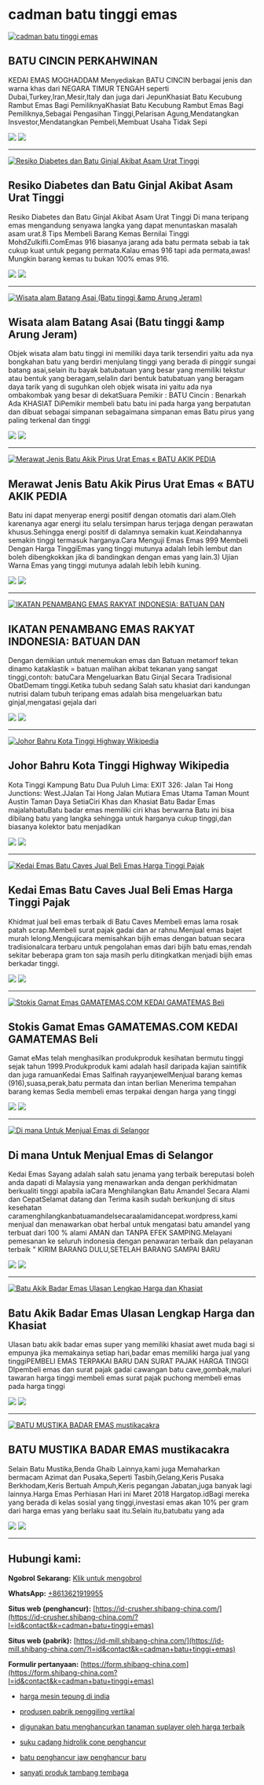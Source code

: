 # cadman batu tinggi emas

<a href="https://swt.shibang-china.com/?l=id&img&k=cadman+batu+tinggi+emas" target="_blank">![cadman batu tinggi emas](http://static.shibang-china.com/all-800x300/160.jpg)</a>

## BATU CINCIN PERKAHWINAN
KEDAI EMAS MOGHADDAM Menyediakan BATU CINCIN berbagai jenis dan warna khas dari NEGARA TIMUR TENGAH seperti Dubai,Turkey,Iran,Mesir,Italy dan juga dari JepunKhasiat Batu Kecubung Rambut Emas Bagi PemiliknyaKhasiat Batu Kecubung Rambut Emas Bagi Pemiliknya,Sebagai Pengasihan Tinggi,Pelarisan Agung,Mendatangkan Insvestor,Mendatangkan Pembeli,Membuat Usaha Tidak Sepi


<a href="https://whatsapp.shibangsoft.com/WhatsApp.php" target="_blank" title="WhatsApp">![](http://static.shibang-china.com/icon/whatsapp.png)</a> <a href="https://swt.shibang-china.com/?l=id&icon&k=cadman+batu+tinggi+emas" target="_blank">![](http://static.shibang-china.com/icon/chat-id.png)</a>

---

<a href="https://swt.shibang-china.com/?l=id&img&k=cadman+batu+tinggi+emas" target="_blank">![Resiko Diabetes dan Batu Ginjal Akibat Asam Urat Tinggi](http://static.shibang-china.com/all-800x300/1168.jpg)</a>

## Resiko Diabetes dan Batu Ginjal Akibat Asam Urat Tinggi
Resiko Diabetes dan Batu Ginjal Akibat Asam Urat Tinggi Di mana teripang emas mengandung senyawa langka yang dapat menuntaskan masalah asam urat.8 Tips Membeli Barang Kemas Bernilai Tinggi MohdZulkifli.ComEmas 916 biasanya jarang ada batu permata sebab ia tak cukup kuat untuk pegang permata.Kalau emas 916 tapi ada permata,awas! Mungkin barang kemas tu bukan 100% emas 916.


<a href="https://whatsapp.shibangsoft.com/WhatsApp.php" target="_blank" title="WhatsApp">![](http://static.shibang-china.com/icon/whatsapp.png)</a> <a href="https://swt.shibang-china.com/?l=id&icon&k=cadman+batu+tinggi+emas" target="_blank">![](http://static.shibang-china.com/icon/chat-id.png)</a>

---

<a href="https://swt.shibang-china.com/?l=id&img&k=cadman+batu+tinggi+emas" target="_blank">![Wisata alam Batang Asai (Batu tinggi &amp Arung Jeram)](http://static.shibang-china.com/all-800x300/1312.jpg)</a>

## Wisata alam Batang Asai (Batu tinggi &amp Arung Jeram)
Objek wisata alam batu tinggi ini memiliki daya tarik tersendiri yaitu ada nya bongkahan batu yang berdiri menjulang tinggi yang berada di pinggir sungai batang asai,selain itu bayak batubatuan yang besar yang memiliki tekstur atau bentuk yang beragam,selalin dari bentuk batubatuan yang beragam daya tarik yang di suguhkan oleh objek wisata ini yaitu ada nya ombakombak yang besar di dekatSuara Pemikir : BATU Cincin : Benarkah Ada KHASIAT DiPemikir membeli batu batu ini pada harga yang berpatutan dan dibuat sebagai simpanan sebagaimana simpanan emas Batu pirus yang paling terkenal dan tinggi


<a href="https://whatsapp.shibangsoft.com/WhatsApp.php" target="_blank" title="WhatsApp">![](http://static.shibang-china.com/icon/whatsapp.png)</a> <a href="https://swt.shibang-china.com/?l=id&icon&k=cadman+batu+tinggi+emas" target="_blank">![](http://static.shibang-china.com/icon/chat-id.png)</a>

---

<a href="https://swt.shibang-china.com/?l=id&img&k=cadman+batu+tinggi+emas" target="_blank">![Merawat Jenis Batu Akik Pirus Urat Emas « BATU AKIK PEDIA](http://static.shibang-china.com/all-800x300/1405.jpg)</a>

## Merawat Jenis Batu Akik Pirus Urat Emas « BATU AKIK PEDIA
Batu ini dapat menyerap energi positif dengan otomatis dari alam.Oleh karenanya agar energi itu selalu tersimpan harus terjaga dengan perawatan khusus.Sehingga energi positif di dalamnya semakin kuat.Keindahannya semakin tinggi termasuk harganya.Cara Menguji Emas Emas 999 Membeli Dengan Harga TinggiEmas yang tinggi mutunya adalah lebih lembut dan boleh dibengkokkan jika di bandingkan dengan emas yang lain.3) Ujian Warna Emas yang tinggi mutunya adalah lebih lebih kuning.


<a href="https://whatsapp.shibangsoft.com/WhatsApp.php" target="_blank" title="WhatsApp">![](http://static.shibang-china.com/icon/whatsapp.png)</a> <a href="https://swt.shibang-china.com/?l=id&icon&k=cadman+batu+tinggi+emas" target="_blank">![](http://static.shibang-china.com/icon/chat-id.png)</a>

---

<a href="https://swt.shibang-china.com/?l=id&img&k=cadman+batu+tinggi+emas" target="_blank">![IKATAN PENAMBANG EMAS RAKYAT INDONESIA: BATUAN DAN](http://static.shibang-china.com/all-800x300/1101.jpg)</a>

## IKATAN PENAMBANG EMAS RAKYAT INDONESIA: BATUAN DAN
Dengan demikian untuk menemukan emas dan Batuan metamorf tekan dinamo kataklastik = batuan malihan akibat tekanan yang sangat tinggi,contoh: batuCara Mengeluarkan Batu Ginjal Secara Tradisional ObatDemam tinggi.Ketika tubuh sedang Salah satu khasiat dari kandungan nutrisi dalam tubuh teripang emas adalah bisa mengeluarkan batu ginjal,mengatasi gejala dari


<a href="https://whatsapp.shibangsoft.com/WhatsApp.php" target="_blank" title="WhatsApp">![](http://static.shibang-china.com/icon/whatsapp.png)</a> <a href="https://swt.shibang-china.com/?l=id&icon&k=cadman+batu+tinggi+emas" target="_blank">![](http://static.shibang-china.com/icon/chat-id.png)</a>

---

<a href="https://swt.shibang-china.com/?l=id&img&k=cadman+batu+tinggi+emas" target="_blank">![Johor Bahru Kota Tinggi Highway Wikipedia](http://static.shibang-china.com/all-800x300/1174.jpg)</a>

## Johor Bahru Kota Tinggi Highway Wikipedia
Kota Tinggi Kampung Batu Dua Puluh Lima: EXIT 326: Jalan Tai Hong Junctions: West.JJalan Tai Hong Jalan Mutiara Emas Utama Taman Mount Austin Taman Daya SetiaCiri Khas dan Khasiat Batu Badar Emas majalahbatuBatu badar emas memiliki ciri khas berwarna Batu ini bisa dibilang batu yang langka sehingga untuk harganya cukup tinggi,dan biasanya kolektor batu menjadikan


<a href="https://whatsapp.shibangsoft.com/WhatsApp.php" target="_blank" title="WhatsApp">![](http://static.shibang-china.com/icon/whatsapp.png)</a> <a href="https://swt.shibang-china.com/?l=id&icon&k=cadman+batu+tinggi+emas" target="_blank">![](http://static.shibang-china.com/icon/chat-id.png)</a>

---

<a href="https://swt.shibang-china.com/?l=id&img&k=cadman+batu+tinggi+emas" target="_blank">![Kedai Emas Batu Caves Jual Beli Emas Harga Tinggi Pajak](http://static.shibang-china.com/all-800x300/522.jpg)</a>

## Kedai Emas Batu Caves Jual Beli Emas Harga Tinggi Pajak
Khidmat jual beli emas terbaik di Batu Caves Membeli emas lama rosak patah scrap.Membeli surat pajak gadai dan ar rahnu.Menjual emas bajet murah lelong.Mengujicara memisahkan bijih emas dengan batuan secara tradisionalcara terbaru untuk pengolahan emas dari bijih batu emas,rendah sekitar beberapa gram ton saja masih perlu ditingkatkan menjadi bijih emas berkadar tinggi.


<a href="https://whatsapp.shibangsoft.com/WhatsApp.php" target="_blank" title="WhatsApp">![](http://static.shibang-china.com/icon/whatsapp.png)</a> <a href="https://swt.shibang-china.com/?l=id&icon&k=cadman+batu+tinggi+emas" target="_blank">![](http://static.shibang-china.com/icon/chat-id.png)</a>

---

<a href="https://swt.shibang-china.com/?l=id&img&k=cadman+batu+tinggi+emas" target="_blank">![Stokis Gamat Emas GAMATEMAS.COM KEDAI GAMATEMAS Beli](http://static.shibang-china.com/all-800x300/638.jpg)</a>

## Stokis Gamat Emas GAMATEMAS.COM KEDAI GAMATEMAS Beli
Gamat eMas telah menghasilkan produkproduk kesihatan bermutu tinggi sejak tahun 1999.Produkproduk kami adalah hasil daripada kajian saintifik dan juga ramuanKedai Emas Salfinah rayyanjewelMenjual barang kemas (916),suasa,perak,batu permata dan intan berlian Menerima tempahan barang kemas Sedia membeli emas terpakai dengan harga yang tinggi


<a href="https://whatsapp.shibangsoft.com/WhatsApp.php" target="_blank" title="WhatsApp">![](http://static.shibang-china.com/icon/whatsapp.png)</a> <a href="https://swt.shibang-china.com/?l=id&icon&k=cadman+batu+tinggi+emas" target="_blank">![](http://static.shibang-china.com/icon/chat-id.png)</a>

---

<a href="https://swt.shibang-china.com/?l=id&img&k=cadman+batu+tinggi+emas" target="_blank">![Di mana Untuk Menjual Emas di Selangor](http://static.shibang-china.com/all-800x300/910.jpg)</a>

## Di mana Untuk Menjual Emas di Selangor
Kedai Emas Sayang adalah salah satu jenama yang terbaik bereputasi boleh anda dapati di Malaysia yang menawarkan anda dengan perkhidmatan berkualiti tinggi apabila iaCara Menghilangkan Batu Amandel Secara Alami dan CepatSelamat datang dan Terima kasih sudah berkunjung di situs kesehatan caramenghilangkanbatuamandelsecaraalamidancepat.wordpress,kami menjual dan menawarkan obat herbal untuk mengatasi batu amandel yang terbuat dari 100 % alami AMAN dan TANPA EFEK SAMPING.Melayani pemesanan ke seluruh indonesia dengan penawaran terbaik dan pelayanan terbaik " KIRIM BARANG DULU,SETELAH BARANG SAMPAI BARU


<a href="https://whatsapp.shibangsoft.com/WhatsApp.php" target="_blank" title="WhatsApp">![](http://static.shibang-china.com/icon/whatsapp.png)</a> <a href="https://swt.shibang-china.com/?l=id&icon&k=cadman+batu+tinggi+emas" target="_blank">![](http://static.shibang-china.com/icon/chat-id.png)</a>

---

<a href="https://swt.shibang-china.com/?l=id&img&k=cadman+batu+tinggi+emas" target="_blank">![Batu Akik Badar Emas Ulasan Lengkap Harga dan Khasiat](http://static.shibang-china.com/all-800x300/486.jpg)</a>

## Batu Akik Badar Emas Ulasan Lengkap Harga dan Khasiat
Ulasan batu akik badar emas super yang memiliki khasiat awet muda bagi si empunya jika memakainya setiap hari,badar emas memiliki harga jual yang tinggiPEMBELI EMAS TERPAKAI BARU DAN SURAT PAJAK HARGA TINGGI DIpembeli emas dan surat pajak gadai cawangan batu cave,gombak,maluri tawaran harga tinggi membeli emas surat pajak puchong membeli emas pada harga tinggi


<a href="https://whatsapp.shibangsoft.com/WhatsApp.php" target="_blank" title="WhatsApp">![](http://static.shibang-china.com/icon/whatsapp.png)</a> <a href="https://swt.shibang-china.com/?l=id&icon&k=cadman+batu+tinggi+emas" target="_blank">![](http://static.shibang-china.com/icon/chat-id.png)</a>

---

<a href="https://swt.shibang-china.com/?l=id&img&k=cadman+batu+tinggi+emas" target="_blank">![BATU MUSTIKA BADAR EMAS mustikacakra](http://static.shibang-china.com/all-800x300/1506.jpg)</a>

## BATU MUSTIKA BADAR EMAS mustikacakra
Selain Batu Mustika,Benda Ghaib Lainnya,kami juga Memaharkan bermacam Azimat dan Pusaka,Seperti Tasbih,Gelang,Keris Pusaka Berkhodam,Keris Bertuah Ampuh,Keris pegangan Jabatan,juga banyak lagi lainnya.Harga Emas Perhiasan Hari ini Maret 2018 Hargatop.idBagi mereka yang berada di kelas sosial yang tinggi,investasi emas akan 10% per gram dari harga emas yang berlaku saat itu.Selain itu,batubatu yang ada


<a href="https://whatsapp.shibangsoft.com/WhatsApp.php" target="_blank" title="WhatsApp">![](http://static.shibang-china.com/icon/whatsapp.png)</a> <a href="https://swt.shibang-china.com/?l=id&icon&k=cadman+batu+tinggi+emas" target="_blank">![](http://static.shibang-china.com/icon/chat-id.png)</a>

---
## Hubungi kami:

**Ngobrol Sekarang:** [Klik untuk mengobrol](https://swt.shibang-china.com?l=id&contact&k=cadman+batu+tinggi+emas)

**WhatsApp:**  [+8613621919955](https://whatsapp.shibangsoft.com/WhatsApp.php)

**Situs web (penghancur):** [https://id-crusher.shibang-china.com/](https://id-crusher.shibang-china.com/?l=id&contact&k=cadman+batu+tinggi+emas)

**Situs web (pabrik):** [https://id-mill.shibang-china.com/](https://id-mill.shibang-china.com/?l=id&contact&k=cadman+batu+tinggi+emas)

**Formulir pertanyaan:** [https://form.shibang-china.com](https://form.shibang-china.com?l=id&contact&k=cadman+batu+tinggi+emas)

* [harga mesin tepung di india](../35/harga%20mesin%20tepung%20di%20india.md)

* [produsen pabrik penggiling vertikal](../40/produsen%20pabrik%20penggiling%20vertikal.md)

* [digunakan batu menghancurkan tanaman suplayer oleh harga terbaik](../37/digunakan%20batu%20menghancurkan%20tanaman%20suplayer%20oleh%20harga%20terbaik.md)

* [suku cadang hidrolik cone penghancur](../38/suku%20cadang%20hidrolik%20cone%20penghancur.md)

* [batu penghancur jaw penghancur baru](../39/batu%20penghancur%20jaw%20penghancur%20baru.md)

* [sanyati produk tambang tembaga](../34/sanyati%20produk%20tambang%20tembaga.md)